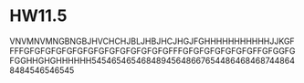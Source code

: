 # HW11.5
VNVMNVMNGBNGBJHVCHCHJBLJHBJHCJHGJFGHHHHHHHHHHHJJKGFFFFGFGFGFGFGFGFGFGFGFGFGFGFGFGFFFGFGFGFGFGFGFGFFGFGGFGFGGHHGHGHHHHHH545465465468489456486676544864684687448648484546546545
